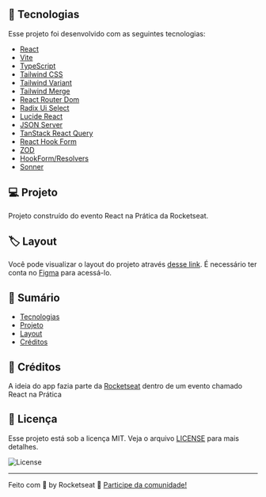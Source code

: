 ## :rocket: Tecnologias

Esse projeto foi desenvolvido com as seguintes tecnologias:

- [React](https://pt-br.reactjs.org/)
- [Vite](https://vitejs.dev/)
- [TypeScript](https://www.typescriptlang.org/)
- [Tailwind CSS](https://tailwindcss.com/)
- [Tailwind Variant](https://www.tailwind-variants.org/)
- [Tailwind Merge](https://www.npmjs.com/package/tailwind-merge)
- [React Router Dom](https://reactrouter.com/en/main)
- [Radix Ui Select](https://www.radix-ui.com/primitives/docs/components/select)
- [Lucide React](https://lucide.dev/)
- [JSON Server](https://github.com/typicode/json-server)
- [TanStack React Query](https://tanstack.com/query/latest)
- [React Hook Form](https://react-hook-form.com/)
- [ZOD](https://zod.dev/)
- [HookForm/Resolvers](https://www.npmjs.com/package/@hookform/resolvers)
- [Sonner](https://sonner.emilkowal.ski/)

## :computer: Projeto

Projeto construído do evento React na Prática da Rocketseat.

## :label: Layout

Você pode visualizar o layout do projeto através [desse link](https://www.figma.com/community/file/). É necessário ter conta no [Figma](https://figma.com) para acessá-lo.


## :notebook: Sumário
- [Tecnologias](#rocket-tecnologias)
- [Projeto](#computer-projeto)
- [Layout](#label-layout)
- [Créditos](#tada-créditos)

## :tada: Créditos

A ideia do app fazia parte da [Rocketseat](https://www.rocketseat.com.br/) dentro de um evento chamado React na Prática

## 📝 Licença

Esse projeto está sob a licença MIT. Veja o arquivo [LICENSE](LICENSE) para mais detalhes.

<img alt="License" src="https://img.shields.io/static/v1?label=license&message=MIT&color=8B5CF6&labelColor=000000">

---

Feito com 💜 by Rocketseat :wave: [Participe da comunidade!](https://discordapp.com/invite/gCRAFhc)
